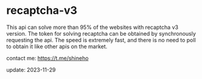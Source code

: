 # recaptcha-v3
This api can solve more than 95% of the websites with recaptcha v3 version. The token for solving recaptcha can be obtained by synchronously requesting the api. The speed is extremely fast, and there is no need to poll to obtain it like other apis on the market.

contact me: https://t.me/shineho

update: 2023-11-29
